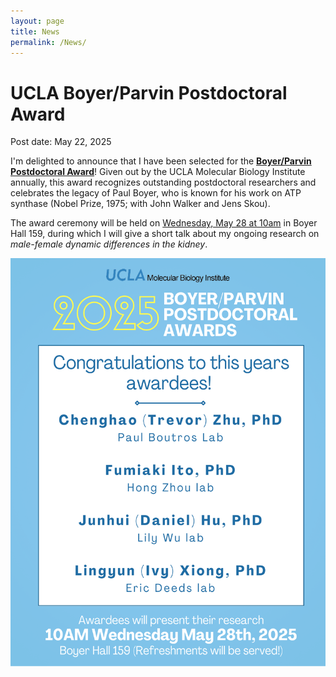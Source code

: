 ```yaml
---
layout: page
title: News
permalink: /News/
---
```


# UCLA Boyer/Parvin Postdoctoral Award
Post date: May 22, 2025

I'm delighted to announce that I have been selected for the [**Boyer/Parvin Postdoctoral Award**](https://www.mbi.ucla.edu/awards/postdoctoral-history)! Given out by the UCLA Molecular Biology Institute annually, this award recognizes outstanding postdoctoral researchers and celebrates the legacy of Paul Boyer, who is known for his work on ATP synthase (Nobel Prize, 1975; with John Walker and Jens Skou).

The award ceremony will be held on <ins>Wednesday, May 28 at 10am</ins> in Boyer Hall 159, during which I will give a short talk about my ongoing research on *male-female dynamic differences in the kidney*.

![Boyer_Award](/images/UCLA_Boyer_Award.png)
